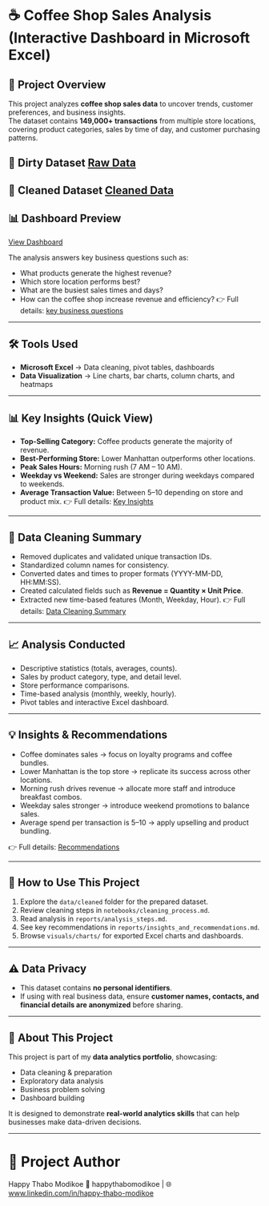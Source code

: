 # ☕ Coffee Shop Sales Analysis  (Interactive Dashboard in Microsoft Excel)


## 📌 Project Overview  
This project analyzes **coffee shop sales data** to uncover trends, customer preferences, and business insights.  
The dataset contains **149,000+ transactions** from multiple store locations, covering product categories, sales by time of day, and customer purchasing patterns.  

## 📂 Dirty Dataset  <a href='https://github.com/HModikoe-Analytics/Coffee_sales_data_analysis_project/blob/main/Coffee%20Shop%20Sales.xlsx'>Raw Data<a/>
## 📂 Cleaned Dataset <a href='https://github.com/HModikoe-Analytics/Coffee_sales_data_analysis_project/blob/main/Coffee%20Shop%20Sales_cleaned%20data%20Project.xlsx'> Cleaned Data <a/>


## 📊 Dashboard Preview  
<a href="">View Dashboard<a/>

The analysis answers key business questions such as: 

- What products generate the highest revenue?  
- Which store location performs best?  
- What are the busiest sales times and days?  
- How can the coffee shop increase revenue and efficiency?
 👉 Full details:  <a href="https://github.com/HModikoe-Analytics/Coffee_sales_data_analysis_project/blob/main/Coffee%20Sales%20Project%20%E2%80%93%20Questions%20Answered%20.pdf">key business questions <a/>

---

## 🛠 Tools Used  
- **Microsoft Excel** → Data cleaning, pivot tables, dashboards  
- **Data Visualization** → Line charts, bar charts, column charts, and heatmaps  
 

---

## 📊 Key Insights (Quick View)  

- **Top-Selling Category:** Coffee products generate the majority of revenue.  
- **Best-Performing Store:** Lower Manhattan outperforms other locations.  
- **Peak Sales Hours:** Morning rush (7 AM – 10 AM).  
- **Weekday vs Weekend:** Sales are stronger during weekdays compared to weekends.  
- **Average Transaction Value:** Between $5–$10 depending on store and product mix.
👉 Full details: <a href="https://github.com/HModikoe-Analytics/Coffee_sales_data_analysis_project/blob/main/Coffee%20Sales%20Project%20%E2%80%93key%20insights%20.pdf">Key Insights<a/>

---

## 🧹 Data Cleaning Summary  

- Removed duplicates and validated unique transaction IDs.  
- Standardized column names for consistency.  
- Converted dates and times to proper formats (YYYY-MM-DD, HH:MM:SS).  
- Created calculated fields such as **Revenue = Quantity × Unit Price**.  
- Extracted new time-based features (Month, Weekday, Hour).
 👉 Full details: <a href= "https://github.com/HModikoe-Analytics/Coffee_sales_data_analysis_project/blob/main/Coffee%20Sales%20Project-Data%20cleaning%20process.pdf">Data Cleaning Summary <a/>  



---

## 📈 Analysis Conducted  

- Descriptive statistics (totals, averages, counts).  
- Sales by product category, type, and detail level.  
- Store performance comparisons.  
- Time-based analysis (monthly, weekly, hourly).  
- Pivot tables and interactive Excel dashboard.  



---



## 💡 Insights & Recommendations  

- Coffee dominates sales → focus on loyalty programs and coffee bundles.  
- Lower Manhattan is the top store → replicate its success across other locations.  
- Morning rush drives revenue → allocate more staff and introduce breakfast combos.  
- Weekday sales stronger → introduce weekend promotions to balance sales.  
- Average spend per transaction is $5–$10 → apply upselling and product bundling.  

👉 Full details: <a href="https://github.com/HModikoe-Analytics/Coffee_sales_data_analysis_project/blob/main/Coffee%20Sales%20Project%20%E2%80%93Business%20Recommendations.pdf"> Recommendations <a/> 


---

## 🚀 How to Use This Project  
1. Explore the `data/cleaned` folder for the prepared dataset.  
2. Review cleaning steps in `notebooks/cleaning_process.md`.  
3. Read analysis in `reports/analysis_steps.md`.  
4. See key recommendations in `reports/insights_and_recommendations.md`.  
5. Browse `visuals/charts/` for exported Excel charts and dashboards.  

---

## ⚠️ Data Privacy  
- This dataset contains **no personal identifiers**.  
- If using with real business data, ensure **customer names, contacts, and financial details are anonymized** before sharing.  

---

## 📌 About This Project  
This project is part of my **data analytics portfolio**, showcasing:  
- Data cleaning & preparation  
- Exploratory data analysis  
- Business problem solving  
- Dashboard building  

It is designed to demonstrate **real-world analytics skills** that can help businesses make data-driven decisions.  

---

# 👤 Project Author
Happy Thabo Modikoe
📧 happythabomodikoe | 🌐 www.linkedin.com/in/happy-thabo-modikoe



